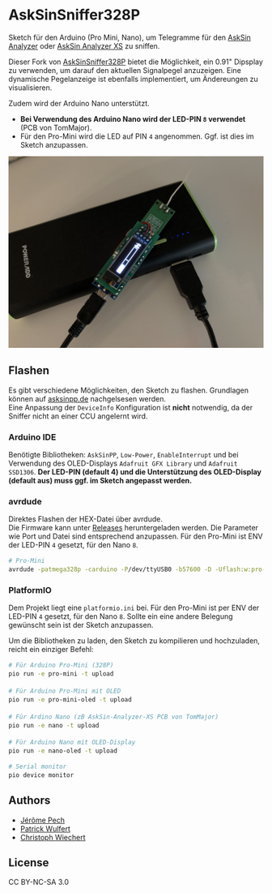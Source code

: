 # AskSinSniffer328P

Sketch für den Arduino (Pro Mini, Nano), um Telegramme für den
[AskSin Analyzer](https://github.com/jp112sdl/AskSinAnalyzer) oder
[AskSin Analyzer XS](https://github.com/psi-4ward/AskSinAnalyzerXS) zu sniffen.

Dieser Fork von [AskSinSniffer328P](https://github.com/jp112sdl/AskSinAnalyzer/tree/master/AskSinSniffer328P)
bietet die Möglichkeit, ein 0.91" Dipsplay zu verwenden, um darauf den aktuellen Signalpegel
anzuzeigen. Eine dynamische Pegelanzeige ist ebenfalls implementiert, um Ändereungen zu visualisieren.

Zudem wird der Arduino Nano unterstützt.

* **Bei Verwendung des Arduino Nano wird der LED-PIN `8` verwendet** (PCB von TomMajor).
* Für den Pro-Mini wird die LED auf PIN `4` angenommen. Ggf. ist dies im Sketch anzupassen.

![AskSin-Analyzer Pegel](https://github.com/der-pw/AskSinAnalyzer/blob/master/Images/Sniffer_Display.jpg "AskSin-Analyzer Pegel")

## Flashen

Es gibt verschiedene Möglichkeiten, den Sketch zu flashen.
Grundlagen können auf [asksinpp.de](https://asksinpp.de/Grundlagen/02_software.html) nachgelsesen werden.  
Eine Anpassung der `DeviceInfo` Konfiguration ist **nicht** notwendig, da der Sniffer nicht an einer CCU angelernt wird.

### Arduino IDE

Benötigte Bibliotheken: `AskSinPP`, `Low-Power`, `EnableInterrupt` und bei Verwendung des OLED-Displays `Adafruit GFX Library` und `Adafruit SSD1306`. **Der LED-PIN (default 4) und die Unterstützung des OLED-Display (default aus) muss ggf. im Sketch angepasst werden.**

### avrdude

Direktes Flashen der HEX-Datei über avrdude.  
Die Firmware kann unter [Releases](https://github.com/psi-4ward/AskSinAnalyzer-Sniffer/releases/latest)
heruntergeladen werden. Die Parameter wie Port und Datei sind entsprechend anzupassen.
Für den Pro-Mini ist ENV der LED-PIN `4` gesetzt, für den Nano `8`.

```bash
# Pro-Mini
avrdude -patmega328p -carduino -P/dev/ttyUSB0 -b57600 -D -Uflash:w:pro-mini.hex:i
```

### PlatformIO

Dem Projekt liegt eine `platformio.ini` bei. Für den Pro-Mini ist per ENV der LED-PIN `4` gesetzt, für den Nano `8`.
Sollte ein eine andere Belegung gewünscht sein ist der Sketch anzupassen.

Um die Bibliotheken zu laden, den Sketch zu kompilieren und hochzuladen, reicht ein einziger Befehl:

```bash
# Für Arduino Pro-Mini (328P)
pio run -e pro-mini -t upload

# Für Arduino Pro-Mini mit OLED
pio run -e pro-mini-oled -t upload

# Für Ardino Nano (zB AskSin-Analyzer-XS PCB von TomMajor)
pio run -e nano -t upload

# Für Arduino Nano mit OLED-Display
pio run -e nano-oled -t upload
```

```bash
# Serial monitor
pio device monitor
```


## Authors

* [Jérôme Pech](https://github.com/jp112sdl)
* [Patrick Wulfert](https://github.com/der-pw)
* [Christoph Wiechert](https://github.com/der-pw)


## License

CC BY-NC-SA 3.0
